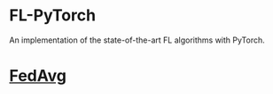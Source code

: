 # FL-PyTorch
An implementation of the state-of-the-art FL algorithms with PyTorch.

# [FedAvg](http://proceedings.mlr.press/v54/mcmahan17a/mcmahan17a.pdf)

